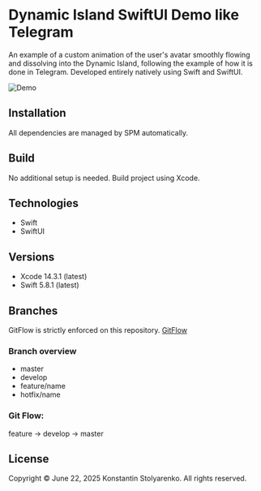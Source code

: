 # Dynamic Island SwiftUI Demo like Telegram
An example of a custom animation of the user's avatar smoothly flowing and dissolving into the Dynamic Island, following the example of how it is done in Telegram. 
Developed entirely natively using Swift and SwiftUI.

![Demo](demo.gif)

## Installation
All dependencies are managed by SPM automatically.

## Build
No additional setup is needed. Build project using Xcode.

## Technologies
* Swift
* SwiftUI

## Versions
* Xcode 14.3.1 (latest)
* Swift 5.8.1 (latest)

## Branches
GitFlow is strictly enforced on this repository. [GitFlow](https://www.atlassian.com/git/tutorials/comparing-workflows/gitflow-workflow)

### Branch overview
* master
* develop
* feature/name
* hotfix/name

### Git Flow:
feature -> develop -> master

## License
Copyright © June 22, 2025 Konstantin Stolyarenko. All rights reserved.
